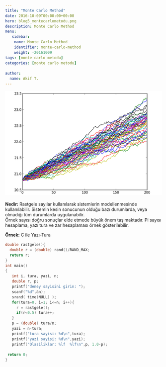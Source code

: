 ```yaml
---
title: "Monte Carlo Method"
date: 2016-10-09T00:00:00+00:00
hero: blog5_montecarlometodu.png
description: Monte Carlo Method
menu:
   sidebar:
    name: Monte Carlo Method
    identifier: monte-carlo-method
    weight: -20161009
tags: [monte carlo metodu]
categories: [monte carlo metodu]

author:
  name: Akif T.
---
```


![vac](blog5_montecarlometodu.png "monte carlo metodu")<br>
<br>
**Nedir:** Rastgele sayılar kullanılarak sistemlerin modellenmesinde kullanılabilir. Sistemin kesin sonucunun olduğu bazı durumlarda, veya olmadığı tüm durumlarda uygulanabilir. <br>
Örnek sayısı doğru sonuçlar elde etmede büyük önem taşımaktadır. Pi sayısı hesaplama, yazı tura ve zar hesaplaması örnek gösterilebilir.<br>

**Örnek:** C ile Yazı-Tura <br>

```c
double rastgele(){
  double r = (double) rand()/RAND_MAX;
  return r;
}
int main()
{
   int i, tura, yazi, n;
   double r, p;
   printf("deney sayisini girin: ");
   scanf("%d",&n);
   srand( time(NULL) );   
   for(tura=0, i=1; i<=n; i++){
     r = rastgele();
     if(r<0.5) tura++;
   }
   p = (double) tura/n;
   yazi = n-tura;
   printf("tura sayisi: %d\n",tura);
   printf("yazi sayisi: %d\n",yazi);
   printf("Olasiliklar: %lf  %lf\n",p, 1.0-p);

 return 0;
}
```

